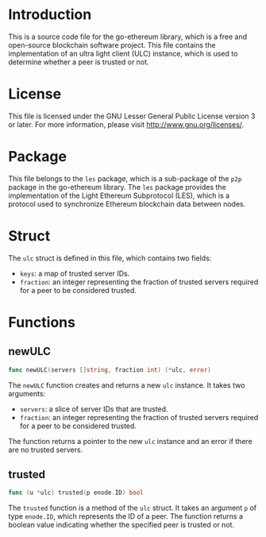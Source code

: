 # Introduction

This is a source code file for the go-ethereum library, which is a free and open-source blockchain software project. This file contains the implementation of an ultra light client (ULC) instance, which is used to determine whether a peer is trusted or not.

# License

This file is licensed under the GNU Lesser General Public License version 3 or later. For more information, please visit <http://www.gnu.org/licenses/>.

# Package

This file belongs to the `les` package, which is a sub-package of the `p2p` package in the go-ethereum library. The `les` package provides the implementation of the Light Ethereum Subprotocol (LES), which is a protocol used to synchronize Ethereum blockchain data between nodes.

# Struct

The `ulc` struct is defined in this file, which contains two fields:

- `keys`: a map of trusted server IDs.
- `fraction`: an integer representing the fraction of trusted servers required for a peer to be considered trusted.

# Functions

## newULC

```go
func newULC(servers []string, fraction int) (*ulc, error)
```

The `newULC` function creates and returns a new `ulc` instance. It takes two arguments:

- `servers`: a slice of server IDs that are trusted.
- `fraction`: an integer representing the fraction of trusted servers required for a peer to be considered trusted.

The function returns a pointer to the new `ulc` instance and an error if there are no trusted servers.

## trusted

```go
func (u *ulc) trusted(p enode.ID) bool
```

The `trusted` function is a method of the `ulc` struct. It takes an argument `p` of type `enode.ID`, which represents the ID of a peer. The function returns a boolean value indicating whether the specified peer is trusted or not.